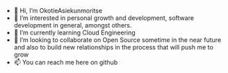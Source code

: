 - 👋 Hi, I’m OkotieAsiekunmoritse
- 👀 I’m interested in personal growth and development, software development in general, amongst others. 
- 🌱 I’m currently learning Cloud Engineering
- 💞️ I’m looking to collaborate on Open Source sometime in the near future and also to build new relationships in the process that will push me to grow
- 📫  You can reach me here on github 

<!---
OkotieAsiekunmoritse/OkotieAsiekunmoritse is a ✨ special ✨ repository because its `README.md` (this file) appears on your GitHub profile.
You can click the Preview link to take a look at your changes.
--->
